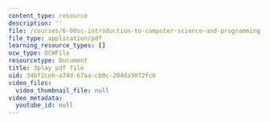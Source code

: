 ```yaml
---
content_type: resource
description: ''
file: /courses/6-00sc-introduction-to-computer-science-and-programming-spring-2011/34bf2ceba74d67aacb0c204da3072fc6_UHRhUufAlE4.pdf
file_type: application/pdf
learning_resource_types: []
ocw_type: OCWFile
resourcetype: Document
title: 3play pdf file
uid: 34bf2ceb-a74d-67aa-cb0c-204da3072fc6
video_files:
  video_thumbnail_file: null
video_metadata:
  youtube_id: null
---
```

